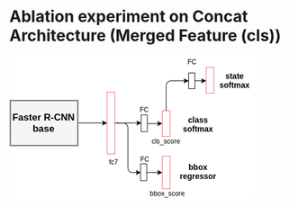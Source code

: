 # Ablation experiment on Concat Architecture (Merged Feature (cls))
![alt text](../images/Abl_Concat_fc7_cls.png "Network Diagram")
